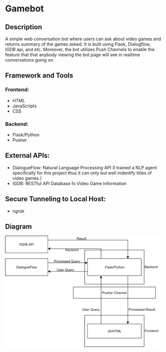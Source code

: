 # Gamebot

## Description
A simple web conversation bot where users can ask about video games and returns summary of the games asked. It is built using Flask, Dialogflow, IGDB api, and etc.
Moreover, the bot utilizes Push Channels to enable the feature that that anybody viewing the bot page will see in realtime conversations going on. 

## Framework and Tools
### Frontend:
* HTML
* JavaScripts
* CSS

### Backend:
* Flask/Python
* Pusher


## External APIs:
* DialogueFlow: Natural Language Processing API (I trained a NLP agent specifically for this project thus it can only but well indentify titles of video games.)
* IGDB: RESTful API Database fo Video Game Information 


## Secure Tunneling to Local Host: 
* ngrok

## Diagram
![arch](https://github.com/zuozhiyang/GameBot/blob/master/Architecture.png)
